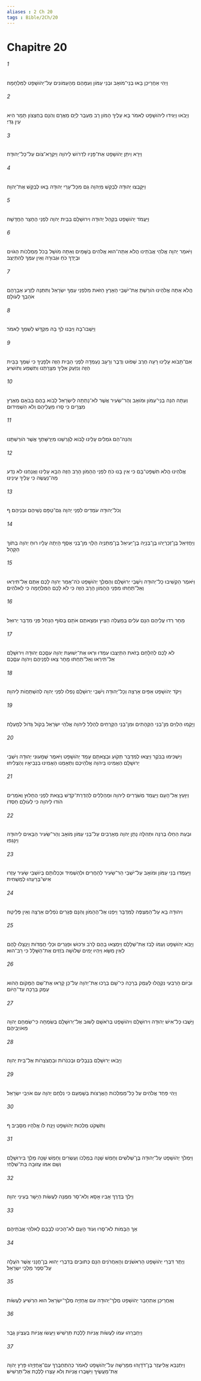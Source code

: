 ```yaml
---
aliases : 2 Ch 20
tags : Bible/2Ch/20
---
```


# Chapitre 20

###### 1
וַיְהִי אַחֲרֵיכֵן בָּאוּ בְנֵי־מֹואָב וּבְנֵי עַמֹּון וְעִמָּהֶם מֵהָעַמֹּונִים עַל־יְהֹושָׁפָט לַמִּלְחָמָה׃
###### 2
וַיָּבֹאוּ וַיַּגִּידוּ לִיהֹושָׁפָט לֵאמֹר בָּא עָלֶיךָ הָמֹון רָב מֵעֵבֶר לַיָּם מֵאֲרָם וְהִנָּם בְּחַצְצֹון תָּמָר הִיא עֵין גֶּדִי׃
###### 3
וַיִּרָא וַיִתֵּן יְהֹושָׁפָט אֶת־פָּנָיו לִדְרֹושׁ לַיהוָה וַיִּקְרָא־צֹום עַל־כָּל־יְהוּדָה׃
###### 4
וַיִּקָּבְצוּ יְהוּדָה לְבַקֵּשׁ מֵיְהוָה גַּם מִכָּל־עָרֵי יְהוּדָה בָּאוּ לְבַקֵּשׁ אֶת־יְהוָה׃
###### 5
וַיַּעֲמֹד יְהֹושָׁפָט בִּקְהַל יְהוּדָה וִירוּשָׁלִַם בְּבֵית יְהוָה לִפְנֵי הֶחָצֵר הַחֲדָשָׁה׃
###### 6
וַיֹּאמַר יְהוָה אֱלֹהֵי אֲבֹתֵינוּ הֲלֹא אַתָּה־הוּא אֱלֹהִים בַּשָּׁמַיִם וְאַתָּה מֹושֵׁל בְּכֹל מַמְלְכֹות הַגֹּויִם וּבְיָדְךָ כֹּחַ וּגְבוּרָה וְאֵין עִמְּךָ לְהִתְיַצֵּב׃
###### 7
הֲלֹא אַתָּה אֱלֹהֵינוּ הֹורַשְׁתָּ אֶת־יֹשְׁבֵי הָאָרֶץ הַזֹּאת מִלִּפְנֵי עַמְּךָ יִשְׂרָאֵל וַתִּתְּנָהּ לְזֶרַע אַבְרָהָם אֹהַבְךָ לְעֹולָם׃
###### 8
וַיֵּשְׁבוּ־בָהּ וַיִּבְנוּ לְךָ בָּהּ מִקְדָּשׁ לְשִׁמְךָ לֵאמֹר׃
###### 9
אִם־תָּבֹוא עָלֵינוּ רָעָה חֶרֶב שְׁפֹוט וְדֶבֶר וְרָעָב נַעַמְדָה לִפְנֵי הַבַּיִת הַזֶּה וּלְפָנֶיךָ כִּי שִׁמְךָ בַּבַּיִת הַזֶּה וְנִזְעַק אֵלֶיךָ מִצָּרָתֵנוּ וְתִשְׁמַע וְתֹושִׁיעַ׃
###### 10
וְעַתָּה הִנֵּה בְנֵי־עַמֹּון וּמֹואָב וְהַר־שֵׂעִיר אֲשֶׁר לֹא־נָתַתָּה לְיִשְׂרָאֵל לָבֹוא בָהֶם בְּבֹאָם מֵאֶרֶץ מִצְרָיִם כִּי סָרוּ מֵעֲלֵיהֶם וְלֹא הִשְׁמִידוּם׃
###### 11
וְהִנֵּה־הֵם גֹּמְלִים עָלֵינוּ לָבֹוא לְגָרְשֵׁנוּ מִיְּרֻשָּׁתְךָ אֲשֶׁר הֹורַשְׁתָּנוּ׃
###### 12
אֱלֹהֵינוּ הֲלֹא תִשְׁפָּט־בָּם כִּי אֵין בָּנוּ כֹּחַ לִפְנֵי הֶהָמֹון הָרָב הַזֶּה הַבָּא עָלֵינוּ וַאֲנַחְנוּ לֹא נֵדַע מַה־נַּעֲשֶׂה כִּי עָלֶיךָ עֵינֵינוּ׃
###### 13
וְכֹל־יְהוּדָה עֹמְדִים לִפְנֵי יְהוָה גַּם־טַפָּם נְשֵׁיהֶם וּבְנֵיהֶם׃ ף
###### 14
וְיַחֲזִיאֵל בֶּן־זְכַרְיָהוּ בֶּן־בְּנָיָה בֶּן־יְעִיאֵל בֶּן־מַתַּנְיָה הַלֵּוִי מִן־בְּנֵי אָסָף הָיְתָה עָלָיו רוּחַ יְהוָה בְּתֹוךְ הַקָּהָל׃
###### 15
וַיֹּאמֶר הַקְשִׁיבוּ כָל־יְהוּדָה וְיֹשְׁבֵי יְרוּשָׁלִַם וְהַמֶּלֶךְ יְהֹושָׁפָט כֹּה־אָמַר יְהוָה לָכֶם אַתֶּם אַל־תִּירְאוּ וְאַל־תֵּחַתּוּ מִפְּנֵי הֶהָמֹון הָרָב הַזֶּה כִּי לֹא לָכֶם הַמִּלְחָמָה כִּי לֵאלֹהִים׃
###### 16
מָחָר רְדוּ עֲלֵיהֶם הִנָּם עֹלִים בְּמַעֲלֵה הַצִּיץ וּמְצָאתֶם אֹתָם בְּסֹוף הַנַּחַל פְּנֵי מִדְבַּר יְרוּאֵל׃
###### 17
לֹא לָכֶם לְהִלָּחֵם בָּזֹאת הִתְיַצְּבוּ עִמְדוּ וּרְאוּ אֶת־יְשׁוּעַת יְהוָה עִםָּכֶם יְהוּדָה וִירוּשָׁלִַם אַל־תִּירְאוּ וְאַל־תֵּחַתּוּ מָחָר צְאוּ לִפְנֵיהֶם וַיהוָה עִםָּכֶם׃
###### 18
וַיִּקֹּד יְהֹושָׁפָט אַפַּיִם אָרְצָה וְכָל־יְהוּדָה וְיֹשְׁבֵי יְרוּשָׁלִַם נָפְלוּ לִפְנֵי יְהוָה לְהִשְׁתַּחֲוֹת לַיהוָה׃
###### 19
וַיָּקֻמוּ הַלְוִיִּם מִן־בְּנֵי הַקְּהָתִים וּמִן־בְּנֵי הַקָּרְחִים לְהַלֵּל לַיהוָה אֱלֹהֵי יִשְׂרָאֵל בְּקֹול גָּדֹול לְמָעְלָה׃
###### 20
וַיַּשְׁכִּימוּ בַבֹּקֶר וַיֵּצְאוּ לְמִדְבַּר תְּקֹועַ וּבְצֵאתָם עָמַד יְהֹושָׁפָט וַיֹּאמֶר שְׁמָעוּנִי יְהוּדָה וְיֹשְׁבֵי יְרוּשָׁלִַם הַאֲמִינוּ בַּיהוָה אֱלֹהֵיכֶם וְתֵאָמֵנוּ הַאֲמִינוּ בִנְבִיאָיו וְהַצְלִיחוּ׃
###### 21
וַיִּוָּעַץ אֶל־הָעָם וַיַּעֲמֵד מְשֹׁרֲרִים לַיהוָה וּמְהַלְלִים לְהַדְרַת־קֹדֶשׁ בְּצֵאת לִפְנֵי הֶחָלוּץ וְאֹמְרִים הֹודוּ לַיהוָה כִּי לְעֹולָם חַסְדֹּו׃
###### 22
וּבְעֵת הֵחֵלּוּ בְרִנָּה וּתְהִלָּה נָתַן יְהוָה מְאָרְבִים עַל־בְּנֵי עַמֹּון מֹואָב וְהַר־שֵׂעִיר הַבָּאִים לִיהוּדָה וַיִּנָּגֵפוּ׃
###### 23
וַיַּעַמְדוּ בְּנֵי עַמֹּון וּמֹואָב עַל־יֹשְׁבֵי הַר־שֵׂעִיר לְהַחֲרִים וּלְהַשְׁמִיד וּכְכַלֹּותָם בְּיֹושְׁבֵי שֵׂעִיר עָזְרוּ אִישׁ־בְּרֵעֵהוּ לְמַשְׁחִית׃
###### 24
וִיהוּדָה בָּא עַל־הַמִּצְפֶּה לַמִּדְבָּר וַיִּפְנוּ אֶל־הֶהָמֹון וְהִנָּם פְּגָרִים נֹפְלִים אַרְצָה וְאֵין פְּלֵיטָה׃
###### 25
וַיָּבֹא יְהֹושָׁפָט וְעַמֹּו לָבֹז אֶת־שְׁלָלָם וַיִּמְצְאוּ בָהֶם לָרֹב וּרְכוּשׁ וּפְגָרִים וּכְלֵי חֲמֻדֹות וַיְנַצְּלוּ לָהֶם לְאֵין מַשָּׂא וַיִּהְיוּ יָמִים שְׁלֹושָׁה בֹּזְזִים אֶת־הַשָּׁלָל כִּי רַב־הוּא׃
###### 26
וּבַיֹּום הָרְבִעִי נִקְהֲלוּ לְעֵמֶק בְּרָכָה כִּי־שָׁם בֵּרֲכוּ אֶת־יְהוָה עַל־כֵּן קָרְאוּ אֶת־שֵׁם הַמָּקֹום הַהוּא עֵמֶק בְּרָכָה עַד־הַיֹּום׃
###### 27
וַיָּשֻׁבוּ כָּל־אִישׁ יְהוּדָה וִירוּשָׁלִַם וִיהֹושָׁפָט בְּרֹאשָׁם לָשׁוּב אֶל־יְרוּשָׁלִַם בְּשִׂמְחָה כִּי־שִׂמְּחָם יְהוָה מֵאֹויְבֵיהֶם׃
###### 28
וַיָּבֹאוּ יְרוּשָׁלִַם בִּנְבָלִים וּבְכִנֹּרֹות וּבַחֲצֹצְרֹות אֶל־בֵּית יְהוָה׃
###### 29
וַיְהִי פַּחַד אֱלֹהִים עַל כָּל־מַמְלְכֹות הָאֲרָצֹות בְּשָׁמְעָם כִּי נִלְחַם יְהוָה עִם אֹויְבֵי יִשְׂרָאֵל׃
###### 30
וַתִּשְׁקֹט מַלְכוּת יְהֹושָׁפָט וַיָּנַח לֹו אֱלֹהָיו מִסָּבִיב׃ ף
###### 31
וַיִּמְלֹךְ יְהֹושָׁפָט עַל־יְהוּדָה בֶּן־שְׁלֹשִׁים וְחָמֵשׁ שָׁנָה בְּמָלְכֹו וְעֶשְׂרִים וְחָמֵשׁ שָׁנָה מָלַךְ בִּירוּשָׁלִַם וְשֵׁם אִמֹּו עֲזוּבָה בַּת־שִׁלְחִי׃
###### 32
וַיֵּלֶךְ בְּדֶרֶךְ אָבִיו אָסָא וְלֹא־סָר מִמֶּנָּה לַעֲשֹׂות הַיָּשָׁר בְּעֵינֵי יְהוָה׃
###### 33
אַךְ הַבָּמֹות לֹא־סָרוּ וְעֹוד הָעָם לֹא־הֵכִינוּ לְבָבָם לֵאלֹהֵי אֲבֹתֵיהֶם׃
###### 34
וְיֶתֶר דִּבְרֵי יְהֹושָׁפָט הָרִאשֹׁנִים וְהָאַחֲרֹנִים הִנָּם כְּתוּבִים בְּדִבְרֵי יֵהוּא בֶן־חֲנָנִי אֲשֶׁר הֹעֲלָה עַל־סֵפֶר מַלְכֵי יִשְׂרָאֵל׃
###### 35
וְאַחֲרֵיכֵן אֶתְחַבַּר יְהֹושָׁפָט מֶלֶךְ־יְהוּדָה עִם אֲחַזְיָה מֶלֶךְ־יִשְׂרָאֵל הוּא הִרְשִׁיעַ לַעֲשֹׂות׃
###### 36
וַיְחַבְּרֵהוּ עִמֹּו לַעֲשֹׂות אֳנִיֹּות לָלֶכֶת תַּרְשִׁישׁ וַיַּעֲשׂוּ אֳנִיֹּות בְּעֶצְיֹון גָּבֶר׃
###### 37
וַיִּתְנַבֵּא אֱלִיעֶזֶר בֶּן־דֹּדָוָהוּ מִמָּרֵשָׁה עַל־יְהֹושָׁפָט לֵאמֹר כְּהִתְחַבֶּרְךָ עִם־אֲחַזְיָהוּ פָּרַץ יְהוָה אֶת־מַעֲשֶׂיךָ וַיִּשָּׁבְרוּ אֳנִיֹּות וְלֹא עָצְרוּ לָלֶכֶת אֶל־תַּרְשִׁישׁ׃
